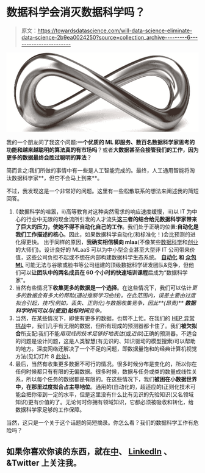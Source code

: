 # 数据科学会消灭数据科学吗？

> 原文：<https://towardsdatascience.com/will-data-science-eliminate-data-science-2b9ea0024250?source=collection_archive---------6----------------------->

![](img/01d27ea500651f7b818459a6ea806677.png)

我的一个朋友问了我这个问题:**一个优质的 ML 即服务、数百名数据科学家思考的功能和越来越聪明的算法真的有市场吗**？或者**大数据甚至会接管我们的工作，因为更多的数据最终会胜过聪明的算法**？

简而言之:我们所做的事情中有一些是人工智能完成的。最终，人工通用智能将淘汰数据科学家**，但它不会马上到来**。

不过，我发现这是一个非常好的问题。这里有一些松散联系的想法来阐述我的简短回答。

1.  I)数据科学的喧嚣，ii)高等教育对这种突然需求的响应速度缓慢，iii)以 IT 为中心的行业中无限的现金流所引发的人才流失**这三者的结合给元数据科学家带来了巨大的压力，使她不得不自动化自己的工作**。我们处于正确的位置:**自动化是我们工作描述的核心**。因此，如果数据科学自动化(和标准化！)会比预测的进化得更快。
    出于同样的原因，**我确实相信横向 mlaa**(不像某些[数据科学](https://twitter.com/ylecun/status/838106399343316993?lang=en)和[创业](http://www.bradfordcross.com/blog/2017/3/3/five-ai-startup-predictions-for-2017)的大师们)。设计良好的 MLaaS 可以为中小型企业甚至大型非 IT 公司带来价值，这些公司负担不起或不想在内部构建数据科学生态系统。 [**自动化**](https://www.datarobot.com/) **和** [**众包 ML**](https://www.linkedin.com/pulse/open-innovation-crowdsourcing-machine-learning-getting-kazakci) 可能无法与谷歌或脸书等公司组建的顶级数据科学研发团队&竞争，但他们可以**让团队中的两名成员在 60 个小时的快速培训课程**后成为“数据科学家”。
2.  当然有些情况下**收集更多的数据是一个选择**。在这些情况下，我们可以估计*更多的数据会有多大的帮助(通过推断学习曲线)。在此范围内，误差主要由过度拟合引起，技巧(例如，丢失、正则化)与数据收集竞争，因此**(昂贵)** **数据科学时间可以与(便宜)贴标时间**竞争。*
3.  当然，在某些情况下，即使有更多的数据，也帮不上忙。在我们的 [HEP 异常挑战](http://www.ramp.studio/events/HEP_detector_anomalies_M2HECXMAP542_201617)中，我们几乎有无限的数据，但所有现成的预测器都卡住了。我们**被欠拟合**所支配:我们不能*用现成的技术足够好地表达*(或*近似*)正确的预测器。不适合的问题是设计问题，这是人类智慧(有见识的、知识驱动的模型搜索)可以帮助的地方。深度网络还解决了一个不足的问题，即数据量饱和的经典计算机视觉方法(见幻灯片 8 [此处](https://drive.google.com/file/d/0BzwKr6zuOkdRdjhtaHA0RjV6UVU/view?usp=sharing))。
4.  最后，当然有收集更多数据不可行的情况。很多时候分布是变化的，所以你在任何时候都只有有限的无偏数据。很多时候，数据与任务或类的数量成线性关系，所以每个任务的数据都是有限的。在这些情况下，我们**被困在小数据世界中，在那里过度拟合占主导地位**。通用的(自动化的，超适应的)正则化技术可能会把你带到一定的水平，但是这里没有什么比有见识的先验知识(又名领域知识)更有价值的了。无论何时你拥有领域知识，它都必须被吸收和转化，给数据科学家足够的工作保障。

当然，这只是一个关于这个话题的简短摘录。你怎么看？我们的数据科学工作有危险吗？

## 如果你喜欢你读的东西，就在[中](https://medium.com/@balazskegl)、 [LinkedIn](https://www.linkedin.com/in/balazskegl/) 、&Twitter 上关注我。
